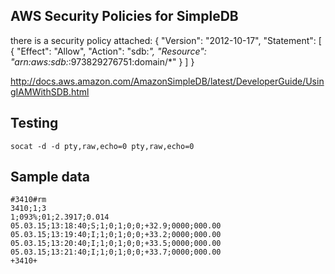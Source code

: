 
## AWS Security Policies for SimpleDB

there is a security policy attached:
{
    "Version": "2012-10-17",
    "Statement": [
        {
            "Effect": "Allow",
            "Action": "sdb:*",
            "Resource": "arn:aws:sdb:*:973829276751:domain/*"
        }
    ]
}

http://docs.aws.amazon.com/AmazonSimpleDB/latest/DeveloperGuide/UsingIAMWithSDB.html


## Testing

    socat -d -d pty,raw,echo=0 pty,raw,echo=0


## Sample data

    #3410#rm
    3410;1;3
    1;093%;01;2.3917;0.014
    05.03.15;13:18:40;S;1;0;1;0;0;+32.9;0000;000.00
    05.03.15;13:19:40;I;1;0;1;0;0;+33.2;0000;000.00
    05.03.15;13:20:40;I;1;0;1;0;0;+33.5;0000;000.00
    05.03.15;13:21:40;I;1;0;1;0;0;+33.7;0000;000.00
    +3410+

